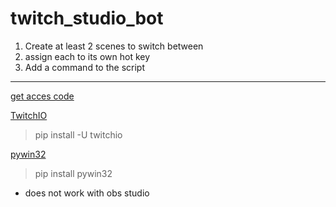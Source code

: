 # twitch_studio_bot

1. Create at least 2 scenes to switch between
2. assign each to its own hot key
3. Add a command to the script
____

[get acces code](https://twitchtokengenerator.com/)


[TwitchIO ](https://github.com/TwitchIO/TwitchIO)
> pip install -U twitchio


[pywin32](https://pypi.org/project/pywin32/)
> pip install pywin32


* does not work with obs studio
